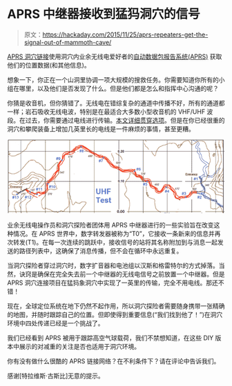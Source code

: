 # APRS 中继器接收到猛犸洞穴的信号

> 原文：<https://hackaday.com/2015/11/25/aprs-repeaters-get-the-signal-out-of-mammoth-cave/>

[APRS 洞穴链接](http://www.aprs.org/cave-link.html)使用洞穴内业余无线电爱好者的[自动数据包报告系统(APRS)](https://en.wikipedia.org/wiki/Automatic_Packet_Reporting_System) 获取他们的位置数据(和其他信息)。

想象一下，你正在一个山洞里协调一项大规模的搜救任务。你需要知道你所有的小组在哪里，以及他们是否发现了什么。但是他们都是怎么和指挥中心沟通的呢？

你猜是收音机，但你猜错了。无线电在错综复杂的通道中传播不好，所有的通道都一样；岩石吸收无线电波，特别是在最适合大多数小型收音机的 VHF/UHF 波段。在过去，你需要通过电线进行传输。[本文详细贯穿选项](http://www.caves.org.uk/radio/comms_in_caves.html)。但是在你已经很重的洞穴和攀爬装备上增加几英里长的电线是一件麻烦的事情，甚至更糟。

![UHFx_banner](img/e6309de5bb644e1719e2d114f7e161cd.png)

业余无线电操作员和洞穴探险者团体用 APRS 中继器进行的一些实验旨在改变这种情况。在 APRS 世界中，数字转发器被称为“T0”，它接收一条新来的信息并再次转发(T1)。在每一次连续的跳跃中，接收信号的站将其名称附加到与消息一起发送的路径列表中，这确保了消息传播，但不会在循环中永远重复。

当洞穴探险者穿过洞穴时，数字扩音器和电池组以汉斯和格雷特尔的方式掉落。当然，诀窍是确保在完全失去前一个中继器的无线电信号之前放置一个中继器。但是 APRS 洞穴连接项目在猛犸象洞穴中实现了一英里的传输，完全不用电线。那还不错！

现在，全球定位系统在地下仍然不起作用，所以洞穴探险者需要随身携带一张精确的地图，并随时跟踪自己的位置。但即使得到重要信息(“我们找到他了！”)在洞穴环境中四处传递已经是一个挑战了。

我们已经看到 APRS 被用于跟踪高空气球载荷，我们不禁想知道，在这些 DIY 版本中展示的对减重的关注是否也适用于洞穴环境。

你有没有做什么很酷的 APRS 链接网络？在不利条件下？请在评论中告诉我们。

感谢[特拉维斯·古斯比]无意的提示。